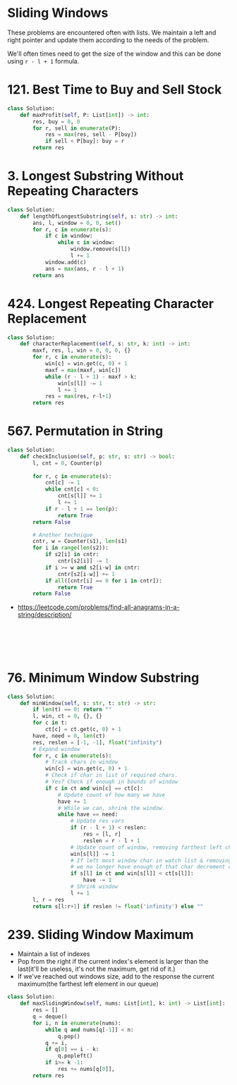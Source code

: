 # Sliding Windows

These problems are encountered often with lists. We maintain a left and right pointer and update them according to the needs of the problem.

We'll often times need to get the size of the window and this can be done using `r - l + 1` formula.

# 121. Best Time to Buy and Sell Stock

```python
class Solution:
    def maxProfit(self, P: List[int]) -> int:
        res, buy = 0, 0
        for r, sell in enumerate(P):
            res = max(res, sell - P[buy])
            if sell < P[buy]: buy = r
        return res
```

# 3. Longest Substring Without Repeating Characters

```python
class Solution:
    def lengthOfLongestSubstring(self, s: str) -> int:
        ans, l, window = 0, 0, set()
        for r, c in enumerate(s):
            if c in window:
                while c in window:
                    window.remove(s[l])
                    l += 1
            window.add(c)
            ans = max(ans, r - l + 1)
        return ans
```

# 424. Longest Repeating Character Replacement

```python
class Solution:
    def characterReplacement(self, s: str, k: int) -> int:
        maxf, res, l, win = 0, 0, 0, {}
        for r, c in enumerate(s):
            win[c] = win.get(c, 0) + 1
            maxf = max(maxf, win[c])
            while (r - l + 1) - maxf > k:
                win[s[l]] -= 1
                l += 1
            res = max(res, r-l+1)
        return res
```

# 567. Permutation in String

```python
class Solution:
    def checkInclusion(self, p: str, s: str) -> bool:
        l, cnt = 0, Counter(p)
        
        for r, c in enumerate(s):
            cnt[c] -= 1
            while cnt[c] < 0:
                cnt[s[l]] += 1
                l += 1
            if r - l + 1 == len(p):
                return True
        return False

        # Another technique
        cntr, w = Counter(s1), len(s1)
        for i in range(len(s2)):
            if s2[i] in cntr:
                cntr[s2[i]] -= 1
            if i >= w and s2[i-w] in cntr:
                cntr[s2[i-w]] += 1
            if all([cntr[i] == 0 for i in cntr]):
                return True
        return False
```

- https://leetcode.com/problems/find-all-anagrams-in-a-string/description/

#

```python
```

#

```python
```

# 76. Minimum Window Substring

```python
class Solution:
    def minWindow(self, s: str, t: str) -> str:
        if len(t) == 0: return ""
        l, win, ct = 0, {}, {}
        for c in t:
            ct[c] = ct.get(c, 0) + 1
        have, need = 0, len(ct)
        res, reslen = [-1, -1], float("infinity")
        # Expand window
        for r, c in enumerate(s):
            # Track chars in window
            win[c] = win.get(c, 0) + 1
            # Check if char in list of required chars. 
            # Yes? Check if enough in bounds of window
            if c in ct and win[c] == ct[c]:
                # Update count of how many we have
                have += 1
                # While we can, shrink the window.
                while have == need:
                    # Update res vars
                    if (r - l + 1) < reslen:
                        res = [l, r]
                        reslen = r - l + 1
                    # Update count of window, removing farthest left char
                    win[s[l]] -= 1
                    # If left most window char in watch list & removing it means 
                    # we no longer have enough of that char decrement our have.
                    if s[l] in ct and win[s[l]] < ct[s[l]]:
                        have -= 1
                    # Shrink window
                    l += 1
        l, r = res
        return s[l:r+1] if reslen != float('infinity') else ""

```

# 239. Sliding Window Maximum

- Maintain a list of indexes
- Pop from the right if the current index's element is larger than the last(it'll be useless, it's not the maximum, get rid of it.)
- If we've reached out windows size, add to the response the current maximum(the farthest left element in our queue)

```python
class Solution:
    def maxSlidingWindow(self, nums: List[int], k: int) -> List[int]:
        res = []
        q = deque()
        for i, n in enumerate(nums):
            while q and nums[q[-1]] < n:
                q.pop()
            q += i,
            if q[0] == i - k:
                q.popleft()
            if i>= k -1:
                res += nums[q[0]],
        return res
```

